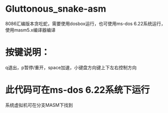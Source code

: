 # Gluttonous_snake-asm
8086汇编版本贪吃蛇，需要使用dosbox运行，也可使用ms-dos 6.22系统运行，使用masm5.x编译器编译

# 按键说明：
q退出，p暂停/重开，space加速，小键盘方向键上下左右控制方向

# 此代码可在ms-dos 6.22系统下运行
系统虚拟机可在分支MASM下找到

